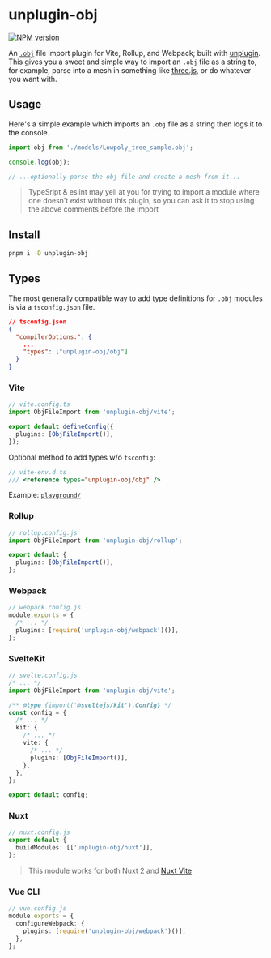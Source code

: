 # unplugin-obj

[![NPM version](https://img.shields.io/npm/v/unplugin-obj?color=a1b858&label=)](https://www.npmjs.com/package/unplugin-obj)

An [`.obj`](https://en.wikipedia.org/wiki/Wavefront_.obj_file) file import plugin for Vite, Rollup, and Webpack; built with [unplugin](https://github.com/unjs/unplugin). This gives you a sweet and simple way to import an `.obj` file as a string to, for example, parse into a mesh in something like [three.js](https://threejs.org/), or do whatever you want with.

## Usage

Here's a simple example which imports an `.obj` file as a string then logs it to the console.

```ts
import obj from './models/Lowpoly_tree_sample.obj';

console.log(obj);

// ...optionally parse the obj file and create a mesh from it...
```

> TypeSript & eslint may yell at you for trying to import a module where one doesn't exist without this plugin, so you can ask it to stop using the above comments before the import

## Install

```bash
pnpm i -D unplugin-obj
```

## Types

The most generally compatible way to add type definitions for `.obj` modules is via a `tsconfig.json` file.

```json
// tsconfig.json
{
  "compilerOptions:": {
    ...
    "types": ["unplugin-obj/obj"]
  }
}
```

### Vite

```ts
// vite.config.ts
import ObjFileImport from 'unplugin-obj/vite';

export default defineConfig({
  plugins: [ObjFileImport()],
});
```

Optional method to add types w/o `tsconfig`:

```ts
// vite-env.d.ts
/// <reference types="unplugin-obj/obj" />
```

Example: [`playground/`](./playground/)

### Rollup

```ts
// rollup.config.js
import ObjFileImport from 'unplugin-obj/rollup';

export default {
  plugins: [ObjFileImport()],
};
```

### Webpack

```ts
// webpack.config.js
module.exports = {
  /* ... */
  plugins: [require('unplugin-obj/webpack')()],
};
```

### SvelteKit

```ts
// svelte.config.js
/* ... */
import ObjFileImport from 'unplugin-obj/vite';

/** @type {import('@sveltejs/kit').Config} */
const config = {
  /* ... */
  kit: {
    /* ... */
    vite: {
      /* ... */
      plugins: [ObjFileImport()],
    },
  },
};

export default config;
```

### Nuxt

```ts
// nuxt.config.js
export default {
  buildModules: [['unplugin-obj/nuxt']],
};
```

> This module works for both Nuxt 2 and [Nuxt Vite](https://github.com/nuxt/vite)

### Vue CLI

```ts
// vue.config.js
module.exports = {
  configureWebpack: {
    plugins: [require('unplugin-obj/webpack')()],
  },
};
```
